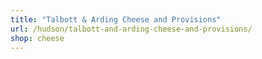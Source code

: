 ```yaml
---
title: "Talbott & Arding Cheese and Provisions"
url: /hudson/talbott-and-arding-cheese-and-provisions/
shop: cheese
---
```

